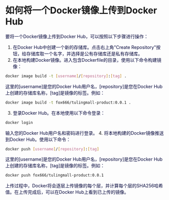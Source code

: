 # 如何将一个Docker镜像上传到Docker Hub
<font style="color:rgb(5, 7, 59);background-color:rgb(253, 253, 254);">要将一个Docker镜像上传到Docker Hub，可以按照以下步骤进行操作：</font>
1. <font style="color:rgb(5, 7, 59);background-color:rgb(253, 253, 254);">在Docker Hub中创建一个新的存储库。点击右上角"Create Repository"按钮，给存储库取一个名字，并选择是公有存储库还是私有存储库。</font>
2. <font style="color:rgb(5, 7, 59);background-color:rgb(253, 253, 254);">在本地构建Docker镜像。进入包含Dockerfile的目录，使用以下命令构建镜像：</font>
```bash
docker image build -t [username]/[repository]:[tag] .
```
<font style="color:rgb(5, 7, 59);background-color:rgb(253, 253, 254);">这里的</font><font style="color:rgb(5, 7, 59);background-color:rgb(253, 253, 254);">[username]</font><font style="color:rgb(5, 7, 59);background-color:rgb(253, 253, 254);">是您的Docker Hub用户名，</font><font style="color:rgb(5, 7, 59);background-color:rgb(253, 253, 254);">[repository]</font><font style="color:rgb(5, 7, 59);background-color:rgb(253, 253, 254);">是您在Docker Hub上创建的存储库名称，</font><font style="color:rgb(5, 7, 59);background-color:rgb(253, 253, 254);">[tag]</font><font style="color:rgb(5, 7, 59);background-color:rgb(253, 253, 254);">是镜像的标签。例如：</font>
```bash
docker image build -t fox666/tulingmall-product:0.0.1 .
```
3. <font style="color:rgb(5, 7, 59);background-color:rgb(253, 253, 254);">登录Docker Hub。在本地使用以下命令登录：</font>
```bash
docker login
```
<font style="color:rgb(5, 7, 59);background-color:rgb(253, 253, 254);">输入您的Docker Hub用户名和密码进行登录。</font>
4. <font style="color:rgb(5, 7, 59);background-color:rgb(253, 253, 254);">将本地构建的Docker镜像推送到Docker Hub。使用以下命令：</font>
```bash
docker push [username]/[repository]:[tag]
```
<font style="color:rgb(5, 7, 59);background-color:rgb(253, 253, 254);">这里的</font><font style="color:rgb(5, 7, 59);background-color:rgb(253, 253, 254);">[username]</font><font style="color:rgb(5, 7, 59);background-color:rgb(253, 253, 254);">是您的Docker Hub用户名，</font><font style="color:rgb(5, 7, 59);background-color:rgb(253, 253, 254);">[repository]</font><font style="color:rgb(5, 7, 59);background-color:rgb(253, 253, 254);">是您在Docker Hub上创建的存储库名称，</font><font style="color:rgb(5, 7, 59);background-color:rgb(253, 253, 254);">[tag]</font><font style="color:rgb(5, 7, 59);background-color:rgb(253, 253, 254);">是镜像的标签。例如：</font>
```bash
docker push fox666/tulingmall-product:0.0.1
```
<font style="color:rgb(5, 7, 59);background-color:rgb(253, 253, 254);">上传过程中，Docker将会逐层上传镜像的每个层，并计算每个层的SHA256哈希值。在上传完成后，可以在Docker Hub上看到已上传的镜像。</font>
